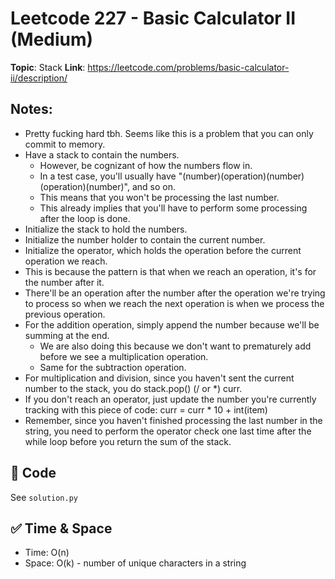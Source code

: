 # Leetcode 227 - Basic Calculator II (Medium)

**Topic**: Stack
**Link**: https://leetcode.com/problems/basic-calculator-ii/description/

## Notes: 
 - Pretty fucking hard tbh. Seems like this is a problem that you can only commit to memory. 
 - Have a stack to contain the numbers. 
    - However, be cognizant of how the numbers flow in. 
    - In a test case, you'll usually have "(number)(operation)(number)(operation)(number)", and so on.
    - This means that you won't be processing the last number. 
    - This already implies that you'll have to perform some processing after the loop is done. 
 - Initialize the stack to hold the numbers.
 - Initialize the number holder to contain the current number. 
 - Initialize the operator, which holds the operation before the current operation we reach.
 - This is because the pattern is that when we reach an operation, it's for the number after it.
 - There'll be an operation after the number after the operation we're trying to process so when we reach the next operation is when we process the previous operation.  
 - For the addition operation, simply append the number because we'll be summing at the end.
   - We are also doing this because we don't want to prematurely add before we see a multiplication operation.
   - Same for the subtraction operation. 
 - For multiplication and division, since you haven't sent the current number to the stack, you do stack.pop() (/ or *) curr. 
 - If you don't reach an operator, just update the number you're currently tracking with this piece of code: curr = curr * 10 + int(item)
 - Remember, since you haven't finished processing the last number in the string, you need to perform the operator check one last time after the while loop before you return the sum of the stack. 

## 🧪 Code
See `solution.py`

## ✅ Time & Space
- Time: O(n)
- Space: O(k) - number of unique characters in a string